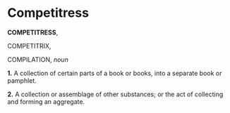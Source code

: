 # Competitress

**COMPETITRESS**,

COMPETITRIX,

COMPILATION, _noun_

**1.** A collection of certain parts of a book or books, into a separate book or pamphlet.

**2.** A collection or assemblage of other substances; or the act of collecting and forming an aggregate.